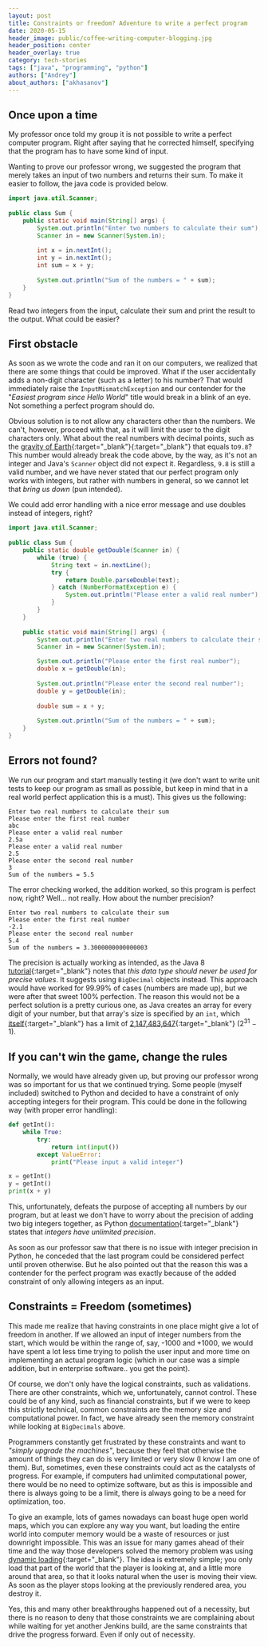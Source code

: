 ```yaml
---
layout: post
title: Constraints or freedom? Adventure to write a perfect program
date: 2020-05-15
header_image: public/coffee-writing-computer-blogging.jpg
header_position: center
header_overlay: true
category: tech-stories
tags: ["java", "programming", "python"]
authors: ["Andrey"]
about_authors: ["akhasanov"]
---
```


## Once upon a time
My professor once told my group it is not possible to write a perfect computer program.
Right after saying that he corrected himself, specifying that the program has to have some kind of input.

Wanting to prove our professor wrong, we suggested the program that merely takes an input of two numbers and returns their sum.
To make it easier to follow, the java code is provided below.

```java
import java.util.Scanner;  
  
public class Sum {  
    public static void main(String[] args) {  
        System.out.println("Enter two numbers to calculate their sum");  
        Scanner in = new Scanner(System.in);  
  
        int x = in.nextInt();  
        int y = in.nextInt();  
        int sum = x + y;  
  
        System.out.println("Sum of the numbers = " + sum);  
    }  
}
```

Read two integers from the input, calculate their sum and print the result to the output.
What could be easier?

## First obstacle
As soon as we wrote the code and ran it on our computers, we realized that there are some things that could be improved.
What if the user accidentally adds a non-digit character (such as a letter) to his number? That would immediately raise the `InputMismatchException` and our contender for the "*Easiest program since Hello World*" title would break in a blink of an eye.
Not something a perfect program should do.

Obvious solution is to not allow any characters other than the numbers.
We can't, however, proceed with that, as it will limit the user to the digit characters only.
What about the real numbers with decimal points, such as the [gravity of Earth](https://en.wikipedia.org/wiki/Gravity_of_Earth){:target="_blank"}{:target="_blank"} that equals to`9.8`? This number would already break the code above, by the way, as it's not an integer and Java's `Scanner` object did not expect it.
Regardless, `9.8` is still a valid number, and we have never stated that our perfect program only works with integers, but rather with numbers in general, so we cannot let that *bring us down* (pun intended).

We could add error handling with a nice error message and use doubles instead of integers, right?

```java
import java.util.Scanner;  
  
public class Sum {  
    public static double getDouble(Scanner in) {  
        while (true) {  
            String text = in.nextLine();  
            try {  
                return Double.parseDouble(text);  
            } catch (NumberFormatException e) {  
                System.out.println("Please enter a valid real number");  
            }  
        }  
    }  
  
    public static void main(String[] args) {  
        System.out.println("Enter two real numbers to calculate their sum");  
        Scanner in = new Scanner(System.in);

        System.out.println("Please enter the first real number");
        double x = getDouble(in);  
        
        System.out.println("Please enter the second real number");
        double y = getDouble(in);  
        
        double sum = x + y;  
  
        System.out.println("Sum of the numbers = " + sum);  
    }  
}
```

## Errors not found?
We run our program and start manually testing it (we don't want to write unit tests to keep our program as small as possible, but keep in mind that in a real world perfect application this is a must).
This gives us the following:

```
Enter two real numbers to calculate their sum
Please enter the first real number
abc
Please enter a valid real number
2.5a
Please enter a valid real number
2.5
Please enter the second real number
3
Sum of the numbers = 5.5
```

The error checking worked, the addition worked, so this program is perfect now, right? Well...
not really.
How about the number precision?

```
Enter two real numbers to calculate their sum
Please enter the first real number
-2.1
Please enter the second real number
5.4
Sum of the numbers = 3.3000000000000003
```

The precision is actually working as intended, as the Java 8 [tutorial](https://docs.oracle.com/javase/tutorial/java/nutsandbolts/datatypes.html){:target="_blank"} notes that *this data type should never be used for precise values*.
It suggests using `BigDecimal` objects instead.
This approach would have worked for 99.99% of cases (numbers are made up), but we were after that sweet 100% perfection.
The reason this would not be a perfect solution is a pretty curious one, as Java creates an array for every digit of your number, but that array's size is specified  by an `int`, which [itself](https://stackoverflow.com/a/6792049){:target="_blank"} has a limit of [2,147,483,647](https://en.wikipedia.org/wiki/2,147,483,647){:target="_blank"} (2<sup>31</sup> − 1).

## If you can't win the game, change the rules
Normally, we would have already given up, but proving our professor wrong was so important for us that we continued trying.
Some people (myself included) switched to Python and decided to have a constraint of only accepting integers for their program.
This could be done in the following way (with proper error handling):

```py
def getInt():
    while True:
        try:
            return int(input())
        except ValueError:
            print("Please input a valid integer")

x = getInt()
y = getInt()
print(x + y)
```

This, unfortunately, defeats the purpose of accepting all numbers by our program, but at least we don't have to worry about the precision of adding two big integers together, as Python [documentation](https://docs.python.org/3/library/stdtypes.html#numeric-types-int-float-complex){:target="_blank"} states that *integers have unlimited precision*.

As soon as our professor saw that there is no issue with integer precision in Python, he conceded that the last program could be considered perfect until proven otherwise.
But he also pointed out that the reason this was a contender for the perfect program was exactly because of the added constraint of only allowing integers as an input.

## Constraints = Freedom (sometimes)
This made me realize that having constraints in one place might give a lot of freedom in another.
If we allowed an input of integer numbers from the start, which would be within the range of, say, -1000 and +1000, we would have spent a lot less time trying to polish the user input and more time on implementing an actual program logic (which in our case was a simple addition, but in enterprise software..
you get the point).

Of course, we don't only have the logical constraints, such as validations.
There are other constraints, which we, unfortunately, cannot control.
These could be of any kind, such as financial constraints, but if we were to keep this strictly technical, common constraints are the memory size and computational power.
In fact, we have already seen the memory constraint while looking at `BigDecimals` above.

Programmers constantly get frustrated by these constraints and want to *"simply upgrade the machines"*, because they feel that otherwise the amount of things they can do is very limited or very slow (I know I am one of them).
But, sometimes, even these constraints could act as the catalysts of progress.
For example, if computers had unlimited computational power, there would be no need to optimize software, but as this is impossible and there is always going to be a limit, there is always going to be a need for optimization, too.

To give an example, lots of games nowadays can boast huge open world maps, which you can explore any way you want, but loading the entire world into computer memory would be a waste of resources or just downright impossible.
This was an issue for many games ahead of their time and the way those developers solved the memory problem was using [dynamic loading](https://tvtropes.org/pmwiki/pmwiki.php/Main/DynamicLoading){:target="_blank"}.
The idea is extremely simple; you only load that part of the world that the player is looking at, and a little more around that area, so that it looks natural when the user is moving their view.
As soon as the player stops looking at the previously rendered area, you destroy it.

Yes, this and many other breakthroughs happened out of a necessity, but there is no reason to deny that those constraints we are complaining about while waiting for yet another Jenkins build, are the same constraints that drive the progress forward.
Even if only out of necessity.